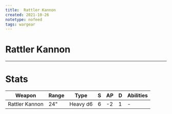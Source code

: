 ```yaml
---
title:  Rattler Kannon
created: 2021-10-26
notetype: nofeed
tags: wargear
---
```


# Rattler Kannon

---

# Stats

| Weapon         | Range | Type     | S   | AP  | D   | Abilities |
| -------------- | ----- | -------- | --- | --- | --- | --------- |
| Rattler Kannon | 24"   | Heavy d6 | 6   | -2  | 1   | -         | 
